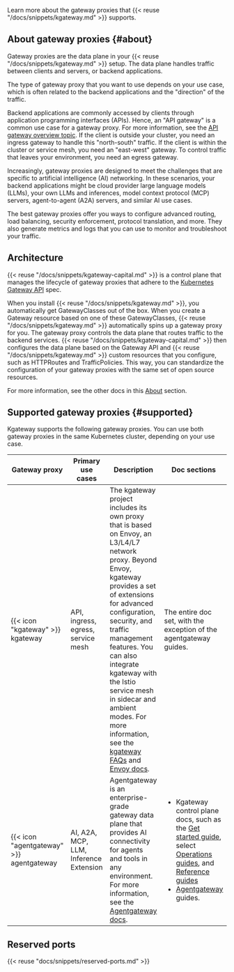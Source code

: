 Learn more about the gateway proxies that {{< reuse "/docs/snippets/kgateway.md" >}} supports.

## About gateway proxies {#about}

Gateway proxies are the data plane in your {{< reuse "/docs/snippets/kgateway.md" >}} setup. The data plane handles traffic between clients and servers, or backend applications.

The type of gateway proxy that you want to use depends on your use case, which is often related to the backend applications and the "direction" of the traffic.

Backend applications are commonly accessed by clients through application programming interfaces (APIs). Hence, an "API gateway" is a common use case for a gateway proxy. For more information, see the [API gateway overview topic](../overview/#api-gateway). If the client is outside your cluster, you need an ingress gateway to handle this "north-south" traffic. If the client is within the cluster or service mesh, you need an "east-west" gateway. To control traffic that leaves your environment, you need an egress gateway.

Increasingly, gateway proxies are designed to meet the challenges that are specific to artificial intelligence (AI) networking. In these scenarios, your backend applications might be cloud provider large language models (LLMs), your own LLMs and inferences, model context protocol (MCP) servers, agent-to-agent (A2A) servers, and similar AI use cases.

The best gateway proxies offer you ways to configure advanced routing, load balancing, security enforcement, protocol translation, and more. They also generate metrics and logs that you can use to monitor and troubleshoot your traffic.

## Architecture

{{< reuse "/docs/snippets/kgateway-capital.md" >}} is a control plane that manages the lifecycle of gateway proxies that adhere to the [Kubernetes Gateway API](https://gateway-api.sigs.k8s.io) spec.

When you install {{< reuse "/docs/snippets/kgateway.md" >}}, you automatically get GatewayClasses out of the box. When you create a Gateway resource based on one of these GatewayClasses, {{< reuse "/docs/snippets/kgateway.md" >}} automatically spins up a gateway proxy for you. The gateway proxy controls the data plane that routes traffic to the backend services. {{< reuse "/docs/snippets/kgateway-capital.md" >}} then configures the data plane based on the Gateway API and {{< reuse "/docs/snippets/kgateway.md" >}} custom resources that you configure, such as HTTPRoutes and TrafficPolicies. This way, you can standardize the configuration of your gateway proxies with the same set of open source resources.

For more information, see the other docs in this [About](../) section.

## Supported gateway proxies {#supported}

Kgateway supports the following gateway proxies. You can use both gateway proxies in the same Kubernetes cluster, depending on your use case.

| Gateway proxy | Primary use cases | Description | Doc sections |
| --- | --- | --- | --- |
| {{< icon "kgateway" >}} kgateway | API, ingress, egress, service mesh | The kgateway project includes its own proxy that is based on Envoy, an L3/L4/L7 network proxy. Beyond Envoy, kgateway provides a set of extensions for advanced configuration, security, and traffic management features. You can also integrate kgateway with the Istio service mesh in sidecar and ambient modes. For more information, see the [kgateway FAQs](../../faqs/) and [Envoy docs](https://www.envoyproxy.io/docs/envoy/latest/intro/what_is_envoy). | The entire doc set, with the exception of the agentgateway guides. |
| {{< icon "agentgateway" >}} agentgateway | AI, A2A, MCP, LLM, Inference Extension | Agentgateway is an enterprise-grade gateway data plane that provides AI connectivity for agents and tools in any environment. For more information, see the [Agentgateway docs](https://agentgateway.dev/docs/). | <ul><li>Kgateway control plane docs, such as the [Get started guide](../../quickstart/), select [Operations guides](../../operations/), and [Reference guides](../../reference/)</li><li>[Agentgateway](../../agentgateway/) guides.</li></ul>|

## Reserved ports

{{< reuse "docs/snippets/reserved-ports.md" >}}